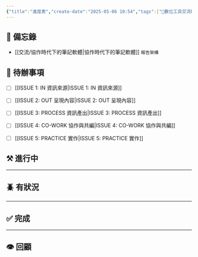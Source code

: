 ```yaml
---
{"title":"進度表","create-date":"2025-05-06 10:54","tags":["📝數位工具交流beta"],"dg-publish":true,"status":"⚒️ Doing","kanban-plugin":"board","permalink":"/社會報導工作隊@0606/進度表/","dgPassFrontmatter":true,"created":"2025-05-06T17:39:56.000+08:00","updated":"2025-05-06T11:45:56.000+08:00"}
---
```



## 📌 備忘錄
- [[交流/協作時代下的筆記軟體\|協作時代下的筆記軟體]] `報告架構`


## 🎯 待辦事項
- [ ] [[ISSUE 1: IN 資訊來源\|ISSUE 1: IN 資訊來源]]
- [ ] [[ISSUE 2: OUT 呈現內容\|ISSUE 2: OUT 呈現內容]]
- [ ] [[ISSUE 3: PROCESS 資訊產出\|ISSUE 3: PROCESS 資訊產出]]
- [ ] [[ISSUE 4: CO-WORK 協作與共編\|ISSUE 4: CO-WORK 協作與共編]]
- [ ] [[ISSUE 5: PRACTICE 實作\|ISSUE 5: PRACTICE 實作]]


## ⚒️ 進行中


---
## 🪲 有狀況


---

## ✅ 完成

---
## 👁️ 回顧










